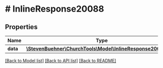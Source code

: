 # # InlineResponse20088

## Properties

Name | Type | Description | Notes
------------ | ------------- | ------------- | -------------
**data** | [**\StevenBuehner\ChurchTools\Model\InlineResponse20088Data**](InlineResponse20088Data.md) |  | [optional]

[[Back to Model list]](../../README.md#models) [[Back to API list]](../../README.md#endpoints) [[Back to README]](../../README.md)
